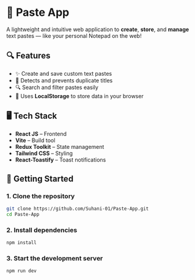 # 📝 Paste App

A lightweight and intuitive web application to **create**, **store**, and **manage** text pastes — like your personal Notepad on the web!

## 🔍 Features

- ✨ Create and save custom text pastes
- 🧠 Detects and prevents duplicate titles
- 🔍 Search and filter pastes easily
- 💾 Uses **LocalStorage** to store data in your browser

## 🖥️ Tech Stack

- **React JS** – Frontend
- **Vite** – Build tool
- **Redux Toolkit** – State management
- **Tailwind CSS** – Styling
- **React-Toastify** – Toast notifications

## 🚀 Getting Started

### 1. Clone the repository

```bash
git clone https://github.com/Suhani-01/Paste-App.git
cd Paste-App
```

### 2. Install dependencies

```bash
npm install
```

### 3. Start the development server

```bash
npm run dev



